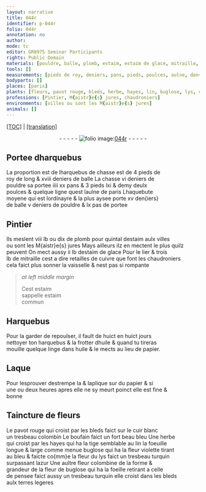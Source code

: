 ```yaml
---
layout: narrative
title: 044r
identifier: p-044r
folio: 044r
annotation: no
author:
mode: tc
editor: GR8975 Seminar Participants
rights: Public Domain
materials: [pouldre, balle, plomb, estaim, estaim de glace, mitraille, retailles de cuivre que font les chaudroniers, cuivre, estaim commun, huile, linge, papier, Laque, cuir blanc, boufain]
tools: []
measurements: [pieds de roy, deniers, pans, pieds, poulces, aulne, den{iers}, pas, lb, quintal, huict en huict jours, une ou deux heures]
bodyparts: []
places: [paris]
plants: [fleurs, pavot rouge, bleds, herbe, hayes, lin, buglose, lys, colombine, pensee]
professions: [Pintier, M{aistr}e{s} jures, chaudroniers]
environments: [villes ou sont les M{aistr}e{s} jures]
animals: []
---
```


<p><a href="{{ site.baseurl }}/diplomatic/" target="_blank">[TOC]</a> | <a href="{{ site.baseurl }}/texts/p-044r_tl/ target="_blank"">[translation]</a></p><div class="folio" align="center">- - - - - <a href="http://gallica.bnf.fr/ark:/12148/btv1b10500001g/f93.image" target="_blank"><img src="https://cu-mkp.github.io/2017-workshop-edition/assets/photo-icon.png" alt="folio image: " style="display:inline-block; margin-bottom:-3px;"/>044r</a> - - - - - </div>  
  

## Portee dharquebus

 
La proportion <span class="del">est</span> de lharquebus de chasse est de 4 <span class="ms">pieds de<br/> roy</span> de long & xviii <span class="ms">deniers</span> de balle La chasse vi <span class="ms">deniers</span> de<br/> <span class="m">pouldre</span> sa portee iiii xx <span class="ms">pans</span> & 3 <span class="ms">pieds</span> <span class="del">lxi</span> & demy deulx<br/> <span class="ms">poulces</span> & quelque ligne quest l<span class="ms">aulne</span> de <span class="pl">paris</span> Lhaquebute<br/> moyene qui est lordinayre & la plus aysee porte xv <span class="ms">den{iers}</span><br/> de <span class="m">balle</span> v <span class="ms">deniers</span> de <span class="m">pouldre</span> & lx <span class="ms">pas</span> de portee
 
 
  

## <span class="pro">Pintier</span>

 
Ils meslent viii <span class="ms">lb</span> <span class="add">ou dix</span> de <span class="m">plomb</span> pour <span class="ms">quintal</span> d<span class="m">estaim</span> aulx <span class="env">villes<br/> ou sont les <span class="pro">M{aistr}e{s} jures</span></span> Mays ailleurs ilz en mectent le plus quilz<br/> peuvent On mect aussy ii <span class="ms">lb</span> d<span class="m">estaim de glace</span> Pour le lier & trois<br/> <span class="ms">lb</span> de <span class="m">mitraille</span> cest a dire <span class="m">retailles de <span class="m">cuivre</span> que font les <span class="pro">chaudroniers</span></span><br/> cela faict plus <span class="sn">sonner</span> la vaisselle & nest pas si rompante
 
> *at left middle margin*
> 
> 
>   Cest <span class="m">estaim</span><br/> sappelle <span class="m">estaim<br/> commun</span>
 
 
  

## Harquebus

 
Pour la garder de repoulser, il fault de <span class="ms">huict en huict jours</span><br/> nettoyer ton harquebus & la frotter d<span class="m">huile</span> & quand tu tireras<br/> mouille quelque <span class="m">linge</span> dans <span class="m">huile</span> & le mects au lieu de <span class="m">papier</span>.
 
 
  

## <span class="m">Laque</span>

 
Pour lesprouver destrempe la & laplique sur du <span class="m">papier</span> & si<br/> <span class="ms">une ou deux heures</span> apres elle ne sy meurt poinct elle est fine &<br/> bonne
 
 
  

## Taincture de <span class="pa">fleurs</span>

 
Le <span class="pa">pavot rouge</span> qui croist par les <span class="pa">bleds</span> faict sur le <span class="m">cuir blanc</span><br/> un tresbeau colombin Le <span class="m">boufain</span> faict un fort beau bleu Une <span class="pa">herbe</span><br/> qui croist par les <span class="pa">hayes</span> qui ha la tige semblable au <span class="pa">lin</span> la foeuille<br/> longue & large comme menue <span class="pa">buglose</span> qui ha la fleur violette tirant<br/> au bleu & faicte co{mm}e la fleur du <span class="pa">lys</span> faict un tresbeau turquin<br/> surpassant lazur Une aultre fleur <span class="pa">colombine</span> de la forme &<br/> grandeur de la fleur de <span class="pa">buglose</span> qui ha la foeille retirant a celle<br/> de <span class="pa">pensee</span> faict aussy un tresbeau turquin elle croist dans les <span class="pa">bleds</span><br/> aulx terres legeres
 
